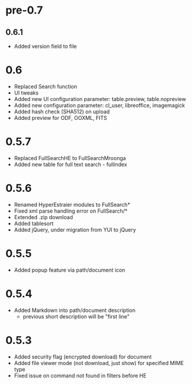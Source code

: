 # pre-0.7

## 0.6.1

* Added version field to file

# 0.6

* Replaced Search function
* UI tweaks
* Added new UI configuration parameter: table.preview, table.nopreview
* Added new configuration parameter: cl_user, libreoffice, imagemagick
* Added hash check (SHA512) on upload
* Added preview for ODF, OOXML, FITS

# 0.5.7

* Replaced FullSearchHE to FullSearchMroonga
* Added new table for full text search - fullindex

# 0.5.6

* Renamed HyperEstraier modules to FullSearch*
* Fixed xml parse handling error on FullSearch/*
* Extended .zip download
* Added tablesort
* Added jQuery, under migration from YUI to jQuery

# 0.5.5

* Added popup feature via path/document icon

# 0.5.4

* Added Markdown into path/document description
    * previous short description will be "first line"

# 0.5.3

* Added security flag (encrypted download) for document
* Added file viewer mode (not download, just show) for specified MIME type
* Fixed issue on command not found in filters before HE

